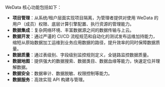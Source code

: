﻿WeData 核心功能包括如下：
- **项目管理**：从系统/租户层面实现项目隔离，为管理者提供对使用 WeData 的用户（成员）权限、底层计算引擎配置、执行资源的管理能力。
- **数据集成**：复杂网络环境、丰富数据源之间的数据传输与上云。
- **数据开发**：通过严谨的 CI/CD 流程规范和自动化的测试发布运维加持能力，缩短从原始数据加工运维到业务应用数据的路径，提升效率的同时保障数据质量。
- **数据质量**：通过表级别、字段级别监控规则定义，全链路监控数据质量。
- **数据地图**：提供强大的数据搜索、数据类目、数据血缘等能力，快速定位并理解数据。
- **数据安全**：数据审计、数据脱敏、权限控制等能力。
- **数据服务**：高效实现 API 构建与管理。
